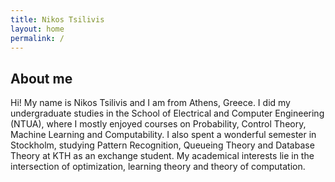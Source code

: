 ```yaml
---
title: Nikos Tsilivis
layout: home
permalink: /
---
```


## About me

Hi! My name is Nikos Tsilivis and I am from Athens, Greece. I did my undergraduate studies in the School of Electrical and Computer Engineering (NTUA), where I mostly enjoyed courses on Probability, Control Theory, Machine Learning and Computability. I also spent a wonderful semester in Stockholm, studying Pattern Recognition, Queueing Theory and Database Theory at KTH as an exchange student. My academical interests lie in the intersection of optimization, learning theory and theory of computation.
